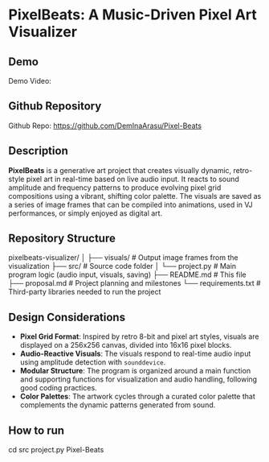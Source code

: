 # PixelBeats: A Music-Driven Pixel Art Visualizer

## Demo
Demo Video:

## Github Repository
Github Repo: https://github.com/DemInaArasu/Pixel-Beats

## Description
**PixelBeats** is a generative art project that creates visually dynamic, retro-style pixel art in real-time based on live audio input. It reacts to sound amplitude and frequency patterns to produce evolving pixel grid compositions using a vibrant, shifting color palette. The visuals are saved as a series of image frames that can be compiled into animations, used in VJ performances, or simply enjoyed as digital art.

## Repository Structure
pixelbeats-visualizer/ │ ├── visuals/ # Output image frames from the visualization ├── src/ # Source code folder │ └── project.py # Main program logic (audio input, visuals, saving) ├── README.md # This file ├── proposal.md # Project planning and milestones └── requirements.txt # Third-party libraries needed to run the project

## Design Considerations

- **Pixel Grid Format**: Inspired by retro 8-bit and pixel art styles, visuals are displayed on a 256x256 canvas, divided into 16x16 pixel blocks.
- **Audio-Reactive Visuals**: The visuals respond to real-time audio input using amplitude detection with `sounddevice`.
- **Modular Structure**: The program is organized around a main function and supporting functions for visualization and audio handling, following good coding practices.
- **Color Palettes**: The artwork cycles through a curated color palette that complements the dynamic patterns generated from sound.

## How to run
cd src
project.py Pixel-Beats
